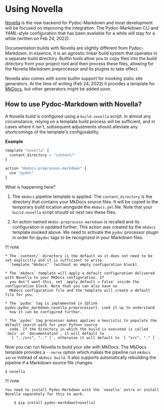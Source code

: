 # Using Novella

[Novella] is the new backend for Pydoc-Markdown and most development will be focused on improving the integration. The
Pydoc-Markdown CLI and YAML-style configuration that has been available for a while will stay for a while (written
on Feb 24, 2022).

  [Novella]: https://niklasrosenstein.github.io/novella/

Documentation builds with Novella are slightly different from Pydoc-Markdown. In essence, it is an agnostic linear
build system that operates in a separate build directory. Builtin tools allow you to copy files into the build
directory from your project root and then process these files, allowing for the Novella Markdown preprocessor and
its plugins to take effect.

Novella also comes with some builtin support for invoking static site generators. At the time of writing (Feb 24, 2022)
it provides a template for [MkDocs][], but other generators might be added soon.

  [MkDocs]: https://www.mkdocs.org/

## How to use Pydoc-Markdown with Novella?

A Novella build is configured using a `build.novella` script. In almost any circumstance, relying on a template
build process will be sufficient, and in cases where it isn't, subsequent adjustments should alleviate any
shortcomings of the template's configurability.

__Example__

```py
template "novella" {
  content_directory = "content/"
}

action "mkdocs-preprocess-markdown" {
  use "pydoc"
}
```

What is happening here?

1. The `mkdocs` pipeline template is applied. The `content_directory` is the directory that contains your MkDocs
   source files. It will be copied to the temporary build location alongside the `mkdocs.yml` file. Note that your
   `build.novella` script should sit next two these files.

2. An action named `mkdoc-preprocess-markdown` is recalled and its configuration is updated further. This action was
   created by the `mkdocs` template invoked above. We need to activate the `pydoc` processor plugin in order for
   `@pydoc` tags to be recognized in your Markdown files. 

!!! note

    * The `content/` directory is the default so it does not need to be set explicitly and it is sufficient to write
      `template "mkdocs"` (without an empty configuration block).
    
    * The `mkdocs` template will apply a default configuration delivered with Novella to your MkDocs configuration. If
      you don't want this, set `apply_default = False` inside the configuration block. Note that you can also have no
      MkDocs configuration file and the template will create a default file for you.
    
    * The `pydoc` tag is implemented in {@link pydoc:pydoc_markdown.novella.preprocessor}. Look it up to understand
      how it can be configured further.

    * The `pydoc` tag processor makes applies a heuristic to populate the default search path for your Python source
      code. If the directory in which the build is executed is called `docs` or `documentation`, it will default to
      `[ "../src", ".." ]`, otherwise it will default to `[ "src", "." ]`.

Now you can run Novella to build your site with MkDocs. The MkDocs template provides a `--serve` option which makes
the pipeline run `mkdocs serve` instead of `mkdocs build`. It also supports automatically rebuilding the pipeline if
a Markdown source file changes.

    $ novella

!!! note

    You need to install Pydoc-Markdown with the `novella` extra or install Novella separately for this to work.

        $ pip install pydoc-markdown[novella]
